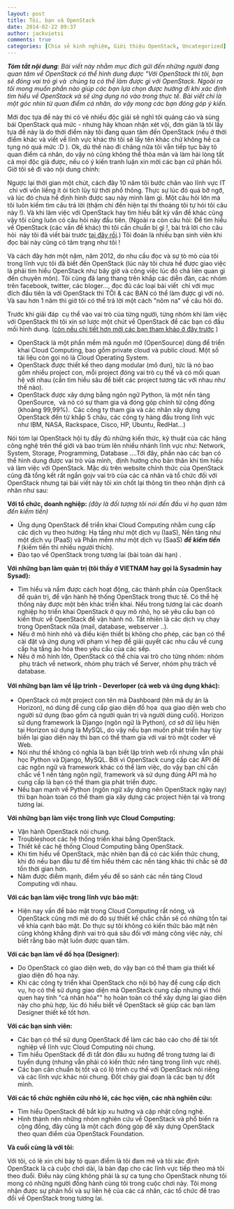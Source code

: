 ```yaml
---
layout: post
title: Tôi, bạn và OpenStack
date: 2014-02-22 09:37
author: jackvietsi
comments: true
categories: [Chia sẻ kinh nghiệm, Giới thiệu OpenStack, Uncategorized]
---
```

<em><strong>Tóm tắt nội dung</strong></em>: <em>Bài viết này nhằm mục đích gửi đến những người đang quan tâm về OpenStack có thể hình dung được "Với OpenStack thì tôi, bạn sẽ đóng vai trò gì và  chúng ta có thể làm được gì với OpenStack. Ngoài ra tôi mong muốn phần nào giúp các bạn lựa chọn được hướng đi khi xác định tìm hiểu về OpenStack và sẽ ứng dụng nó vào trong thực tế. Bài viết chỉ là một góc nhìn từ quan điểm cá nhân, do vậy mong các bạn đóng góp ý kiến.</em>

Mới đọc tựa đề này thì có vẻ nhiều độc giải sẽ nghĩ tôi quảng cáo và sùng bái OpenStack quá mức - nhưng hãy khoan nhận xét vội, đơn giản là tôi lấy tựa đề này là do thời điểm này tôi đang quan tâm đến OpenStack (nếu ở thời điểm khác và viết về lĩnh vực khác thì tôi sẽ lấy tên khác chứ không hề ca tụng nó quá mức :D ). Ok, dù thế nào đi chăng nữa tôi vẫn tiếp tục bày tỏ quan điểm cá nhân, do vậy nó cũng không thể thỏa mãn và làm hài lòng tất cả mọi độc giả được, nếu có ý kiến tranh luận xin mời các bạn cứ phản hồi. Giờ tôi sẽ đi vào nội dung chính:<!--more-->

Ngược lại thời gian một chút, cách đây 10 năm tôi bước chân vào lĩnh vực IT  chỉ với vốn liếng ít ỏi tích lũy từ thời phổ thông. Thực sự lúc đó quá bỡ ngỡ, và lúc đó chưa hề định hình được sau này mình làm gì. Một câu hỏi lớn mà tôi luôn kiếm tìm câu trả lời (thậm chí đến hiện tại thi thoảng tôi tự hỏi tôi câu này !). Và khi làm việc với OpenStack hay tìm hiểu bất kỳ vấn đề khác cũng vậy tôi cũng luôn có câu hỏi này đầu tiên. (Ngoài ra còn câu hỏi: Để tìm hiểu về OpenStack (các vấn đề khác) thì tôi cần chuẩn bị gì !, bài trả lời cho câu hỏi  này tôi đã viết bài trước <a href="http://vietstack.wordpress.com/2014/02/15/openstack-la-gi-va-de-lam-gi/">tại đây rồi</a>.) Tôi đoán là nhiều bạn sinh viên khi đọc bài này cũng có tâm trạng như tôi !

Và cách đây hơn một năm, năm 2012, do nhu cầu đọc và sự tò mò của tôi trong lĩnh vực tôi đã biết đến OpenStack (lúc này tôi chưa hề được giao việc là phải tìm hiểu OpenStack như bây giờ và công việc lúc đó chả liên quan gì đến chuyên môn). Tôi cũng đã lang thang trên khắp các diễn đàn, các nhóm trên facebook, twitter, các bloger..., đọc đủ các loại bài viết  chỉ với mục đích đầu tiên là với OpenStack thì TÔI &amp; các BẠN có thể làm được gì với nó. Và sau hơn 1 năm thì giờ tôi có thể trả lời một cách "nôm na" về câu hỏi đó.

Trước khi giải đáp  cụ thể vào vai trò của từng người, từng nhóm khi làm việc với OpenStack thì tôi xin sơ lược một chút về OpenStack để các bạn có đầu mối hình dung. (<a href="http://vietstack.wordpress.com/2014/02/15/openstack-la-gi-va-de-lam-gi/">còn nếu chi tiết hơn mời các bạn tham khảo ở đây trước</a> )
<ul>
	<li>OpenStack là một phần mềm mã nguồn mở (OpenSource) dùng để triển khai Cloud Computing, bao gồm private cloud và public cloud. Một số tài liệu còn gọi nó là Cloud Operating System.</li>
	<li>OpenStack được thiết kế theo dạng modular (mô đun), tức là nó bao gồm nhiều project con, mỗi project đóng vai trò cụ thể và có mối quan hệ với nhau (cần tìm hiểu sâu để biết các project tương tác với nhau như thế nào).</li>
	<li>OpenStack được xây dựng bằng ngôn ngữ Python, là một nền tảng OpenSource,  và nó có sự tham gia và đóng góp chính từ cộng đồng (khoảng 99,99%).  Các công ty tham gia và các nhân xây dựng OpenStack đến từ khắp 5 châu, các công ty hàng đầu trong lĩnh vực như IBM, NASA, Rackspace, Cisco, HP, Ubuntu, RedHat...)</li>
</ul>
Nói tóm lại OpenStack hội tụ đầy đủ những kiến thức, kỹ thuật của các hãng công nghệ trên thế giới và bao trùm lên nhiều nhánh lĩnh vực như: Network, System, Storage, Programming, Database ....Tới đây, phần nào các bạn có thể hình dung được vai trò vủa mình,  định hướng cho bản thân khi tìm hiểu và làm việc với OpenStack. Mặc dù trên website chính thức của OpenStack cũng đã tổng kết rất ngắn gojv vai trò của các cá nhân và tổ chức đối với OpenStack nhưng tại bài viết này tôi xin chốt lại thông tin theo nhận định cá nhân như sau:

<strong>Với tổ chức, doanh nghiệp: </strong><em>(đây là đối tượng tôi nói đến đầu vì họ quan tâm đến kiếm tiền)</em>
<ul>
	<li>Ứng dụng OpenStack để triển khai Cloud Computing nhằm cung cấp các dịch vụ theo hướng: Hạ tầng như một dịch vụ (IaaS), Nền tảng như một dịch vụ (PaaS) và Phần mềm như một dịch vụ (SaaS) <strong><em>để kiếm tiền !</em> </strong>(kiếm tiền thì nhiều người thích).</li>
	<li>Đào tạo về OpenStack trong tương lai (bài toàn dài hạn) .</li>
</ul>
<strong>Với những bạn làm quản trị (tôi thấy ở VIETNAM hay gọi là Sysadmin hay Sysad):</strong>
<ul>
	<li>Tìm hiểu và nắm được cách hoạt động, các thành phần của OpenStack để quản trị, để vận hành hệ thống OpenStack trong thưc tế. Có thể hệ thống này được một bên khác triển khai. Nếu trong tương lai các doanh nghiệp họ triển khai OpenStack ở quy mô nhỏ, họ sẽ yêu cầu bạn có kiến thưc về OpenStack để vận hành nó. Tất nhiên là các dịch vụ chạy trong OpenStack nữa (mail, database, webserver ..).</li>
	<li>Nếu ở mô hình nhỏ và điều kiện thiết bị không cho phép, các bạn có thể cài đặt và ứng dụng với phạm vi hẹp để giải quyết các nhu cầu về cung cấp hạ tầng ảo hóa theo yêu cầu của các sếp.</li>
	<li>Nếu ở mô hình lớn, OpenStack có thể chia vai trò cho từng nhóm: nhóm  phụ trách về network, nhóm phụ trách về Server, nhóm phụ trách về database.</li>
</ul>
<strong style="line-height:1.5em;">Với những bạn làm về lập trình - Deverloper (cả web và ứng dụng khác):</strong>
<ul>
	<li>OpenStack có một project con tên mà Dashboard (tên mã dự án là Horizon), nó dùng để cung cấp giao diện đồ họa  qua giao diện web cho người sử dụng (bao gồm cả người quản trị và người dùng cuối). Horizon sử dụng framework là Django (ngôn ngữ là Python), cơ sở dữ liệu hiện tại Horizon sử dụng là MySQL, do vậy nếu bạn muốn phảt triển hay tùy biến lại giao diện này thì bạn có thể tham gia với vai trò một coder về Web.</li>
	<li>Nói như thế không có nghĩa là bạn biết lập trình web rồi nhưng vẫn phải học Python và Django, MySQL. Bởi vì OpenStack cung cấp các API để các ngôn ngữ và framework khác có thể làm việc, do vậy bạn chỉ cần chắc về 1 nền tảng ngôn ngữ, framework và sử dụng đúng API mà họ cung cấp là bạn có thể tham gia phát triển được.</li>
	<li>Nếu bạn mạnh về Python (ngôn ngữ xây dựng nên OpenStack ngày nay) thì bạn hoàn toàn có thể tham gia xây dựng các project hiện tại và trong tương lai.</li>
</ul>
<strong>Với những bạn làm việc trong lĩnh vực Cloud Computing: </strong>
<ul>
	<li>Vận hành OpenStack nói chung.</li>
	<li>Troubleshoot các hệ thống triển khai bằng OpenStack.</li>
	<li>Thiết kế các hệ thống Cloud Computing bằng OpenStack.</li>
	<li>Khi tìm hiểu về OpenStack, mặc nhiên bạn đã có các kiến thức chung, khi đó nếu bạn đầu tư để tìm hiểu thêm các nền tảng khác thì chắc sẽ đỡ tốn thời gian hơn.</li>
	<li>Năm được điểm mạnh, điểm yếu để so sánh các nền tảng Cloud Computing với nhau.</li>
</ul>
<strong>Với các bạn làm việc trong lĩnh vực bảo mật:</strong>
<ul>
	<li>Hiện nay vấn đề bảo mật trong Cloud Computing rất nóng, và OpenStack cũng mới mẻ do đó sự thiết kế chắc chắn sẽ có những tồn tại về khía cạnh bảo mật. Do thực sự tôi không có kiến thức bảo mật nên cũng không khẳng định vai trò quá sâu đối với mảng công việc này, chỉ biết rằng bảo mật luôn được quan tâm.</li>
</ul>
<strong>Với các bạn làm về đồ họa (Designer):</strong>
<ul>
	<li>Do OpenStack có giao diện web, do vậy bạn có thể tham gia thiết kế giao diện đồ họa này.</li>
	<li>Khi các công ty triển khai OpenStack cho nội bộ hay để cung cấp dịch vụ, họ có thể sử dụng giao diện mà OpenStack cung cấp nhưng vì thói quen hay tính "cá nhân hóa"" họ hoàn toàn có thể xây dựng lại giao diện này cho phù hợp, lúc đó hiểu biết về OpenStack sẽ giúp các bạn làm Designer thiết kế tốt hơn.</li>
</ul>
<strong>Với các bạn sinh viên:</strong>
<ul>
	<li>Các bạn có thể sử dụng OpenStack để làm các báo cáo cho đề tài tốt nghiệp về lĩnh vực Cloud Computing nói chung.</li>
	<li>Tìm hiểu OpenStack để đi tắt đón đầu xu hướng để trong tương lai đi tuyển dụng (nhưng vẫn phải có kiến thức nền tảng trong lĩnh vực nhé).</li>
	<li>Các bạn cần chuẩn bị tốt và có lộ trình cụ thể với OpenStack nói riêng và các lĩnh vực khác nói chung. Đốt cháy giai đoạn là các bạn tự đốt mình.</li>
</ul>
<strong>Với các tổ chức nghiên cứu nhỏ lẻ, các học viện, các nhà nghiên cứu:</strong>
<ul>
	<li>Tìm hiểu OpenStack để bắt kịp xu hướng và cập nhật công nghệ.</li>
	<li>Hình thành nên những nhóm nghiên cứu về OpenStack và phổ biến ra cộng đồng, đây cũng là một cách đóng góp để xây dựng OpenStack theo quan điểm của OpenStack Foundation.</li>
</ul>
<strong>Và cuối cùng là với tôi:</strong>

Với tôi, có lẽ xin chỉ bày tỏ quan điểm là tôi đam mê và tôi xác định OpenStack là cả cuộc chơi dài, là bàn đạp cho các lĩnh vực tiếp theo mà tôi theo đuổi. Điều này cũng không phải là sự ca tụng cho OpenStack nhưng tôi mong có những người đồng hành cùng tôi trong cuộc chơi này. Tôi mong nhận được sự phản hồi và sự liên hệ của các cá nhân, các tổ chức để trao đổi về OpenStack trong tương lai.
